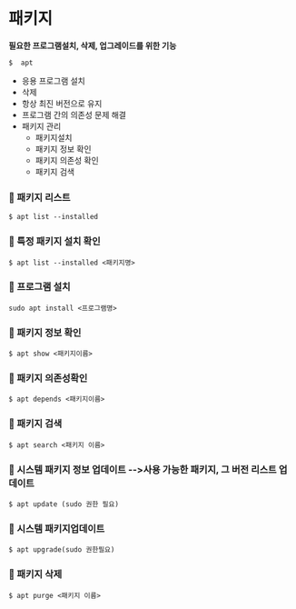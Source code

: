 # 패키지

**필요한 프로그램설치, 삭제, 업그레이드를 위한 기능**


```
$  apt
```
- 응용 프로그램 설치
- 삭제
- 항상 최진 버전으로 유지
- 프로그램 간의 의존성 문제 해결
- 패키지 관리
  - 패키지설치
  - 패키지 정보 확인
  - 패키지 의존성 확인
  - 패키지 검색


### :dart: 패키지 리스트 
```
$ apt list --installed
```

### :dart: 특정 패키지 설치 확인 

```
$ apt list --installed <패키지명>
```
### :dart: 프로그램 설치

```
sudo apt install <프로그램명>
```

### :dart: 패키지 정보 확인
```
$ apt show <패키지이름>
```


### :dart: 패키지 의존성확인
```
$ apt depends <패키지이름>
```
### :dart: 패키지 검색

```
$ apt search <패키지 이름>
```

### :dart: 시스템 패키지 정보 업데이트 -->사용 가능한 패키지, 그 버전 리스트 업데이트
```
$ apt update (sudo 권한 필요)
```
### :dart: 시스템 패키지업데이트

```
$ apt upgrade(sudo 권한필요)
```

### :dart: 패키지 삭제

```
$ apt purge <패키지 이름>
```

